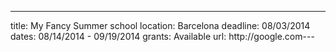 ---
title: My Fancy Summer school
location: Barcelona
deadline: 08/03/2014
dates: 08/14/2014 - 09/19/2014
grants: Available
url: http://google.com---